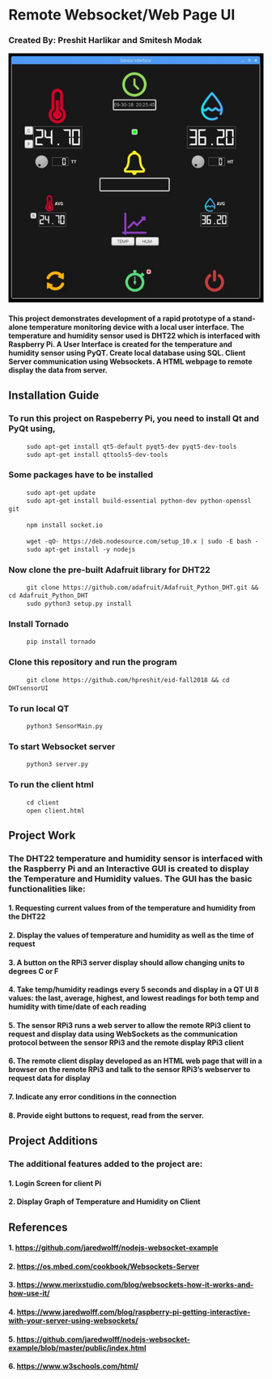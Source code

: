    # Remote Websocket/Web Page UI
   
   ### Created By: Preshit Harlikar and Smitesh Modak
  
  ![GitHub Logo](SensorUI.JPG)
  
   #### This project demonstrates development of a rapid prototype of a stand-alone temperature monitoring device with a local user interface. The temperature and humidity sensor used is DHT22 which is interfaced with Raspberry Pi. A User Interface is created for the temperature and humidity sensor using PyQT. Create local database using SQL. Client Server communication using Websockets. A HTML webpage to remote display the data from server. 
   
   ## Installation Guide
   ### To run this project on Raspeberry Pi, you need to install Qt and PyQt using,
         sudo apt-get install qt5-default pyqt5-dev pyqt5-dev-tools
         sudo apt-get install qttools5-dev-tools
   
   ### Some packages have to be installed
         sudo apt-get update
         sudo apt-get install build-essential python-dev python-openssl git
         
         npm install socket.io
         
         wget -qO- https://deb.nodesource.com/setup_10.x | sudo -E bash -
         sudo apt-get install -y nodejs

   
   ### Now clone the pre-built Adafruit library for DHT22
         git clone https://github.com/adafruit/Adafruit_Python_DHT.git && cd Adafruit_Python_DHT
         sudo python3 setup.py install
   
   ### Install Tornado
         pip install tornado
         
   ### Clone this repository and run the program
         git clone https://github.com/hpreshit/eid-fall2018 && cd DHTsensorUI
   
   ### To run local QT
         python3 SensorMain.py
   
   ### To start Websocket server
         python3 server.py
   
   ### To run the client html
         cd client
         open client.html
 
   
   ## Project Work
   ### The DHT22 temperature and humidity sensor is interfaced with the Raspberry Pi and an Interactive GUI is created to display the Temperature and Humidity values. The GUI has the basic functionalities like:
   #### 1. Requesting current values from of the temperature and humidity from the DHT22
   #### 2. Display the values of temperature and humidity as well as the time of request
   #### 3. A button on the RPi3 server display should allow changing units to degrees C or F
   #### 4. Take temp/humidity readings every 5 seconds and display in a QT UI 8 values: the last, average, highest, and lowest readings for both temp and humidity with time/date of each reading 
   #### 5. The sensor RPi3 runs a web server to allow the remote RPi3 client to request and display data using WebSockets as the communication protocol between the sensor RPi3 and the remote display RPi3 client
   #### 6. The remote client display developed as an HTML web page that will in a browser on the remote RPi3 and talk to the sensor RPi3’s webserver to request data for display
   #### 7. Indicate any error conditions in the connection
   #### 8. Provide eight buttons to request, read from the server.
   
   ## Project Additions
   ### The additional features added to the project are:
   #### 1. Login Screen for client Pi
   #### 2. Display Graph of Temperature and Humidity on Client 
   
   
   ## References
   #### 1. https://github.com/jaredwolff/nodejs-websocket-example
   #### 2. https://os.mbed.com/cookbook/Websockets-Server
   #### 3. https://www.merixstudio.com/blog/websockets-how-it-works-and-how-use-it/
   #### 4. https://www.jaredwolff.com/blog/raspberry-pi-getting-interactive-with-your-server-using-websockets/
   #### 5. https://github.com/jaredwolff/nodejs-websocket-example/blob/master/public/index.html
   #### 6. https://www.w3schools.com/html/
